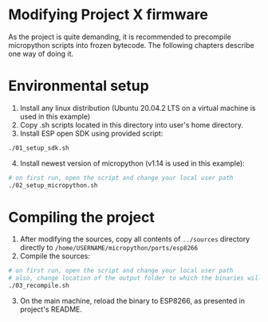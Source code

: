 # Modifying Project X firmware

As the project is quite demanding, it is recommended to precompile micropython scripts into frozen bytecode. The following chapters describe one way of doing it.

# Environmental setup

1. Install any linux distribution (Ubuntu 20.04.2 LTS on a virtual machine is used in this example)
2. Copy .sh scripts located in this directory into user's home directory.
3. Install ESP open SDK using provided script:

```bash
./01_setup_sdk.sh
```

4. Install newest version of micropython (v1.14 is used in this example):

```bash
# on first run, open the script and change your local user path
./02_setup_micropython.sh
```

# Compiling the project

1. After modifying the sources, copy all contents of ```../sources``` directory directly to ```/home/USERNAME/micropython/ports/esp8266```
2. Compile the sources:

```bash
# on first run, open the script and change your local user path
# also, change location of the output folder to which the binaries will be copies (in this example it is /media/sf_shared/outputs/, which is synchronized with my main machine)
./03_recompile.sh
```
3. On the main machine, reload the binary to ESP8266, as presented in project's README.